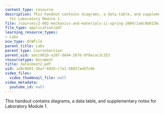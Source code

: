 ```yaml
---
content_type: resource
description: This handout contains diagrams, a data table, and supplementary notes
  for Laboratory Module 1.
file: /courses/2-002-mechanics-and-materials-ii-spring-2004/1a8c0b0136a76426c7a158827ae87c6b_datasheet2.pdf
file_type: application/pdf
learning_resource_types:
- Labs
ocw_type: OCWFile
parent_title: Labs
parent_type: CourseSection
parent_uid: aacc981b-a167-de94-2676-9f9acac3c353
resourcetype: Document
title: datasheet2.pdf
uid: 1a8c0b01-36a7-6426-c7a1-58827ae87c6b
video_files:
  video_thumbnail_file: null
video_metadata:
  youtube_id: null
---
```

This handout contains diagrams, a data table, and supplementary notes for Laboratory Module 1.


